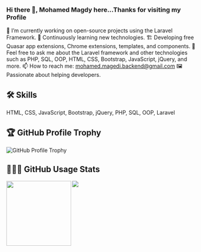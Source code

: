 ### Hi there 👋, Mohamed Magdy here...Thanks for visiting my Profile
            

🔭 I’m currently working on open-source projects using the Laravel Framework.
🌱 Continuously learning new technologies.
🏗 Developing free Quasar app extensions, Chrome extensions, templates, and components.
💬 Feel free to ask me about the Laravel framework and other technologies such as PHP, SQL, OOP, HTML, CSS, Bootstrap, JavaScript, jQuery, and more.
📫 How to reach me: mohamed.magedi.backend@gmail.com
🖼️ Passionate about helping developers.
            

            

 ## 🛠 Skills
HTML, CSS, JavaScript, Bootstrap, jQuery, PHP, SQL, OOP, Laravel
            

## 🏆 GitHub Profile Trophy
![GitHub Profile Trophy](https://github-profile-trophy.vercel.app/?username=mohamedmagdy233&column=7)

            

## 👨🏻‍💻 GitHub Usage Stats
<div>
  <img height="170" align="left" src="https://github-readme-stats.vercel.app/api?username=mohamedmagdy233&count_private=true&include_all_commits=true" />
  <img src="https://github-readme-stats.vercel.app/api/top-langs/?username=mohamedmagdy233&layout=compact" />
</div>
            
